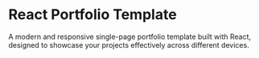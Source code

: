 # React Portfolio Template

A modern and responsive single-page portfolio template built with React, designed to showcase your projects effectively across different devices.


